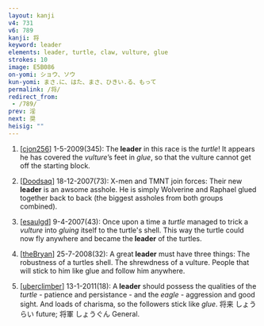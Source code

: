 ```yaml
---
layout: kanji
v4: 731
v6: 789
kanji: 将
keyword: leader
elements: leader, turtle, claw, vulture, glue
strokes: 10
image: E5B086
on-yomi: ショウ、ソウ
kun-yomi: まさ.に、はた、まさ、ひきい.る、もって
permalink: /将/
redirect_from:
 - /789/
prev: 淫
next: 奨
heisig: ""
---
```


1) [<a href="http://kanji.koohii.com/profile/cjon256">cjon256</a>] 1-5-2009(345): The<strong> leader</strong> in this race is the <em>turtle</em>! It appears he has covered the <em>vulture</em>’s feet in <em>glue</em>, so that the vulture cannot get off the starting block.

2) [<a href="http://kanji.koohii.com/profile/Doodsaq">Doodsaq</a>] 18-12-2007(73): X-men and TMNT join forces: Their new<strong> leader</strong> is an awsome asshole. He is simply Wolverine and Raphael glued together back to back (the biggest assholes from both groups combined).

3) [<a href="http://kanji.koohii.com/profile/esaulgd">esaulgd</a>] 9-4-2007(43): Once upon a time a <em>turtle</em> managed to trick a <em>vulture</em> into <em>gluing</em> itself to the turtle&#039;s shell. This way the turtle could now fly anywhere and became the<strong> leader</strong> of the turtles.

4) [<a href="http://kanji.koohii.com/profile/theBryan">theBryan</a>] 25-7-2008(32): A great<strong> leader</strong> must have three things: The robustness of a turtles shell. The shrewdness of a vulture. People that will stick to him like glue and follow him anywhere.

5) [<a href="http://kanji.koohii.com/profile/uberclimber">uberclimber</a>] 13-1-2011(18): A<strong> leader</strong> should possess the qualities of the <em>turtle</em> - patience and persistance - and the <em>eagle</em> - aggression and good sight. And loads of charisma, so the followers stick like <em>glue</em>. 将来 しょうらい future; 将軍 しょうぐん General.

